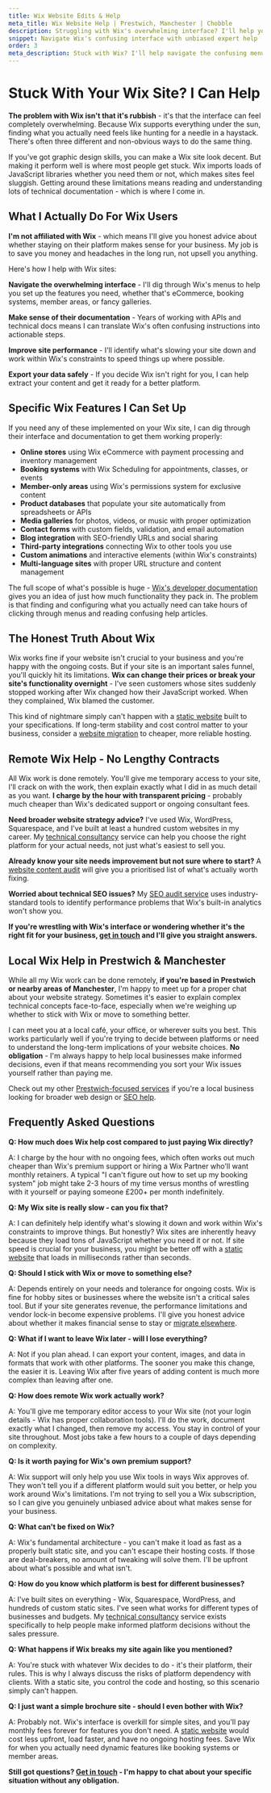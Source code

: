 ```yaml
---
title: Wix Website Edits & Help
meta_title: Wix Website Help | Prestwich, Manchester | Chobble
description: Struggling with Wix's overwhelming interface? I'll help you navigate the complex features without the marketing fluff or vendor lock-in.
snippet: Navigate Wix's confusing interface with unbiased expert help
order: 3
meta_description: Stuck with Wix? I'll help navigate the confusing menus - honest advice about staying or leaving - no affiliation with Wix - Manchester web developer
---
```


# Stuck With Your Wix Site? I Can Help

**The problem with Wix isn't that it's rubbish** - it's that the interface can feel completely overwhelming. Because Wix supports everything under the sun, finding what you actually need feels like hunting for a needle in a haystack. There's often three different and non-obvious ways to do the same thing.

If you've got graphic design skills, you can make a Wix site look decent. But making it perform well is where most people get stuck. Wix imports loads of JavaScript libraries whether you need them or not, which makes sites feel sluggish. Getting around these limitations means reading and understanding lots of technical documentation - which is where I come in.

## What I Actually Do For Wix Users

**I'm not affiliated with Wix** - which means I'll give you honest advice about whether staying on their platform makes sense for your business. My job is to save you money and headaches in the long run, not upsell you anything.

Here's how I help with Wix sites:

**Navigate the overwhelming interface** - I'll dig through Wix's menus to help you set up the features you need, whether that's eCommerce, booking systems, member areas, or fancy galleries.

**Make sense of their documentation** - Years of working with APIs and technical docs means I can translate Wix's often confusing instructions into actionable steps.

**Improve site performance** - I'll identify what's slowing your site down and work within Wix's constraints to speed things up where possible.

**Export your data safely** - If you decide Wix isn't right for you, I can help extract your content and get it ready for a better platform.

## Specific Wix Features I Can Set Up

If you need any of these implemented on your Wix site, I can dig through their interface and documentation to get them working properly:

- **Online stores** using Wix eCommerce with payment processing and inventory management
- **Booking systems** with Wix Scheduling for appointments, classes, or events
- **Member-only areas** using Wix's permissions system for exclusive content
- **Product databases** that populate your site automatically from spreadsheets or APIs
- **Media galleries** for photos, videos, or music with proper optimization
- **Contact forms** with custom fields, validation, and email automation
- **Blog integration** with SEO-friendly URLs and social sharing
- **Third-party integrations** connecting Wix to other tools you use
- **Custom animations** and interactive elements (within Wix's constraints)
- **Multi-language sites** with proper URL structure and content management

The full scope of what's possible is huge - [Wix's developer documentation](https://dev.wix.com/) gives you an idea of just how much functionality they pack in. The problem is that finding and configuring what you actually need can take hours of clicking through menus and reading confusing help articles.

## The Honest Truth About Wix

Wix works fine if your website isn't crucial to your business and you're happy with the ongoing costs. But if your site is an important sales funnel, you'll quickly hit its limitations. **Wix can change their prices or break your site's functionality overnight** - I've seen customers whose sites suddenly stopped working after Wix changed how their JavaScript worked. When they complained, Wix blamed the customer.

This kind of nightmare simply can't happen with a [static website](/services/static-websites) built to your specifications. If long-term stability and cost control matter to your business, consider a [website migration](/services/website-migrations) to cheaper, more reliable hosting.

## Remote Wix Help - No Lengthy Contracts

All Wix work is done remotely. You'll give me temporary access to your site, I'll crack on with the work, then explain exactly what I did in as much detail as you want. **I charge by the hour with transparent pricing** - probably much cheaper than Wix's dedicated support or ongoing consultant fees.

**Need broader website strategy advice?** I've used Wix, WordPress, Squarespace, and I've built at least a hundred custom websites in my career. My [technical consultancy](/services/technical-advice) service can help you choose the right platform for your actual needs, not just what's easiest to sell you.

**Already know your site needs improvement but not sure where to start?** A [website content audit](/services/website-content-advice) will give you a prioritised list of what's actually worth fixing.

**Worried about technical SEO issues?** My [SEO audit service](/services/seo-audits/) uses industry-standard tools to identify performance problems that Wix's built-in analytics won't show you.

**If you're wrestling with Wix's interface or wondering whether it's the right fit for your business, [get in touch](/contact/) and I'll give you straight answers.**

## Local Wix Help in Prestwich & Manchester

While all my Wix work can be done remotely, **if you're based in Prestwich or nearby areas of Manchester**, I'm happy to meet up for a proper chat about your website strategy. Sometimes it's easier to explain complex technical concepts face-to-face, especially when we're weighing up whether to stick with Wix or move to something better.

I can meet you at a local café, your office, or wherever suits you best. This works particularly well if you're trying to decide between platforms or need to understand the long-term implications of your website choices. **No obligation** - I'm always happy to help local businesses make informed decisions, even if that means recommending you sort your Wix issues yourself rather than paying me.

Check out my other [Prestwich-focused services](/prestwich/) if you're a local business looking for broader web design or [SEO help](/prestwich/search-engine-optimisation/).

## Frequently Asked Questions

**Q: How much does Wix help cost compared to just paying Wix directly?**

A: I charge by the hour with no ongoing fees, which often works out much cheaper than Wix's premium support or hiring a Wix Partner who'll want monthly retainers. A typical "I can't figure out how to set up my booking system" job might take 2-3 hours of my time versus months of wrestling with it yourself or paying someone £200+ per month indefinitely.

**Q: My Wix site is really slow - can you fix that?**

A: I can definitely help identify what's slowing it down and work within Wix's constraints to improve things. But honestly? Wix sites are inherently heavy because they load tons of JavaScript whether you need it or not. If site speed is crucial for your business, you might be better off with a [static website](/services/static-websites) that loads in milliseconds rather than seconds.

**Q: Should I stick with Wix or move to something else?**

A: Depends entirely on your needs and tolerance for ongoing costs. Wix is fine for hobby sites or businesses where the website isn't a critical sales tool. But if your site generates revenue, the performance limitations and vendor lock-in become expensive problems. I'll give you honest advice about whether it makes financial sense to stay or [migrate elsewhere](/services/website-migrations).

**Q: What if I want to leave Wix later - will I lose everything?**

A: Not if you plan ahead. I can export your content, images, and data in formats that work with other platforms. The sooner you make this change, the easier it is. Leaving Wix after five years of adding content is much more complex than leaving after one.

**Q: How does remote Wix work actually work?**

A: You'll give me temporary editor access to your Wix site (not your login details - Wix has proper collaboration tools). I'll do the work, document exactly what I changed, then remove my access. You stay in control of your site throughout. Most jobs take a few hours to a couple of days depending on complexity.

**Q: Is it worth paying for Wix's own premium support?**

A: Wix support will only help you use Wix tools in ways Wix approves of. They won't tell you if a different platform would suit you better, or help you work around Wix's limitations. I'm not trying to sell you a Wix subscription, so I can give you genuinely unbiased advice about what makes sense for your business.

**Q: What can't be fixed on Wix?**

A: Wix's fundamental architecture - you can't make it load as fast as a properly built static site, and you can't escape their hosting costs. If those are deal-breakers, no amount of tweaking will solve them. I'll be upfront about what's possible and what isn't.

**Q: How do you know which platform is best for different businesses?**

A: I've built sites on everything - Wix, Squarespace, WordPress, and hundreds of custom static sites. I've seen what works for different types of businesses and budgets. My [technical consultancy](/services/technical-advice) service exists specifically to help people make informed platform decisions without the sales pressure.

**Q: What happens if Wix breaks my site again like you mentioned?**

A: You're stuck with whatever Wix decides to do - it's their platform, their rules. This is why I always discuss the risks of platform dependency with clients. With a static site, you control the code and hosting, so this scenario simply can't happen.

**Q: I just want a simple brochure site - should I even bother with Wix?**

A: Probably not. Wix's interface is overkill for simple sites, and you'll pay monthly fees forever for features you don't need. A [static website](/services/static-websites) would cost less upfront, load faster, and have no ongoing hosting fees. Save Wix for when you actually need dynamic features like booking systems or member areas.

**Still got questions? [Get in touch](/contact/) - I'm happy to chat about your specific situation without any obligation.**
